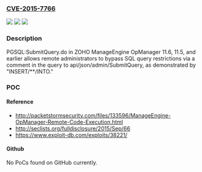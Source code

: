 ### [CVE-2015-7766](https://cve.mitre.org/cgi-bin/cvename.cgi?name=CVE-2015-7766)
![](https://img.shields.io/static/v1?label=Product&message=n%2Fa&color=blue)
![](https://img.shields.io/static/v1?label=Version&message=n%2Fa&color=blue)
![](https://img.shields.io/static/v1?label=Vulnerability&message=n%2Fa&color=brighgreen)

### Description

PGSQL:SubmitQuery.do in ZOHO ManageEngine OpManager 11.6, 11.5, and earlier allows remote administrators to bypass SQL query restrictions via a comment in the query to api/json/admin/SubmitQuery, as demonstrated by "INSERT/**/INTO."

### POC

#### Reference
- http://packetstormsecurity.com/files/133596/ManageEngine-OpManager-Remote-Code-Execution.html
- http://seclists.org/fulldisclosure/2015/Sep/66
- https://www.exploit-db.com/exploits/38221/

#### Github
No PoCs found on GitHub currently.

